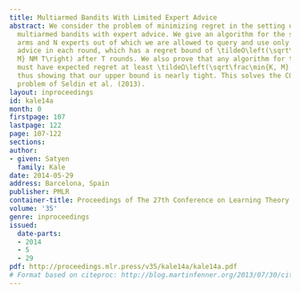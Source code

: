 ```yaml
---
title: Multiarmed Bandits With Limited Expert Advice
abstract: We consider the problem of minimizing regret in the setting of advice-efficient
  multiarmed bandits with expert advice. We give an algorithm for the setting of K
  arms and N experts out of which we are allowed to query and use only M experts’
  advice in each round, which has a regret bound of \tildeO\left(\sqrt\frac\min{K,
  M} NM T\right) after T rounds. We also prove that any algorithm for this problem
  must have expected regret at least \tildeΩ\left(\sqrt\frac\min{K, M} NMT\right),
  thus showing that our upper bound is nearly tight. This solves the COLT 2013 open
  problem of Seldin et al. (2013).
layout: inproceedings
id: kale14a
month: 0
firstpage: 107
lastpage: 122
page: 107-122
sections: 
author:
- given: Satyen
  family: Kale
date: 2014-05-29
address: Barcelona, Spain
publisher: PMLR
container-title: Proceedings of The 27th Conference on Learning Theory
volume: '35'
genre: inproceedings
issued:
  date-parts:
  - 2014
  - 5
  - 29
pdf: http://proceedings.mlr.press/v35/kale14a/kale14a.pdf
# Format based on citeproc: http://blog.martinfenner.org/2013/07/30/citeproc-yaml-for-bibliographies/
---
```

